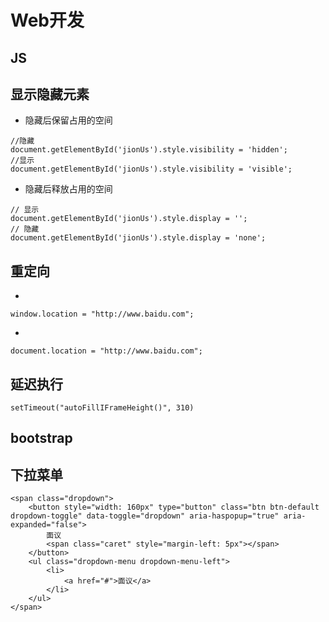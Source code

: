 # Web开发

## JS

## 显示隐藏元素
- 隐藏后保留占用的空间
```
//隐藏
document.getElementById('jionUs').style.visibility = 'hidden';
//显示
document.getElementById('jionUs').style.visibility = 'visible';
```

- 隐藏后释放占用的空间
```
// 显示
document.getElementById('jionUs').style.display = '';
// 隐藏
document.getElementById('jionUs').style.display = 'none';
```

## 重定向
- 
```
window.location = "http://www.baidu.com";
```

- 
```
document.location = "http://www.baidu.com";
```

## 延迟执行
```
setTimeout("autoFillIFrameHeight()", 310)
```

## bootstrap

## 下拉菜单
```
<span class="dropdown">
    <button style="width: 160px" type="button" class="btn btn-default dropdown-toggle" data-toggle="dropdown" aria-haspopup="true" aria-expanded="false">
        面议
        <span class="caret" style="margin-left: 5px"></span>
    </button>
    <ul class="dropdown-menu dropdown-menu-left">
        <li>
            <a href="#">面议</a>
        </li>
    </ul>
</span>
```